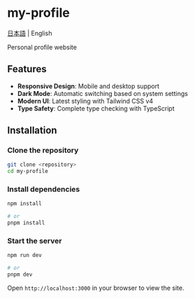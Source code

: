 # my-profile

[日本語](../../README.md) | English

Personal profile website

## Features

- **Responsive Design**: Mobile and desktop support
- **Dark Mode**: Automatic switching based on system settings
- **Modern UI**: Latest styling with Tailwind CSS v4
- **Type Safety**: Complete type checking with TypeScript

## Installation

### Clone the repository

```bash
git clone <repository>
cd my-profile
```

### Install dependencies

```bash
npm install

# or
pnpm install
```

### Start the server

```bash
npm run dev

# or
pnpm dev
```

Open `http://localhost:3000` in your browser to view the site.
